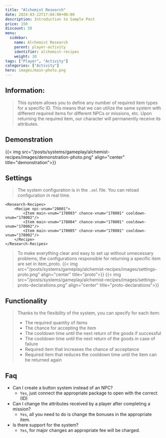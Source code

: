 ```yaml
---
title: "Alchemist Research"
date: 2024-03-22T17:04:00+06:00
description: Introduction to Sample Post
price: 150
discount: 50
menu:
  sidebar:
    name: Alchemist Research
    parent: player-activity
    identifier: alchemist-recipes
    weight: 10
tags: ["Player", "Activity"]
categories: ["Activity"]
hero: images/main-photo.png
---
```



## Information:
> This system allows you to define any number of required item types for a specific ID. This means that we can utilize the same system with different required items for different NPCs or missions, etc.
> Upon returning the required item, our character will permanently receive its attributes.
## Demonstration
{{< img src="/posts/systems/gameplay/alchemist-recipes/images/demonstration-photo.png" align="center" title="demonstration">}}

## Settings
> The system configuration is in the `.xml` file. You can reload configuration in real time.

```
<Research-Recipes>
	<Recipe npc-vnum="20001">
		<Item main-vnum="178003" chance-vnum="178001" cooldown-vnum="178002"/>
		<Item main-vnum="178004" chance-vnum="178001" cooldown-vnum="178002"/>
		<Item main-vnum="178005" chance-vnum="178001" cooldown-vnum="178002"/>
	</Recipe>
</Research-Recipes>
```

> To make everything clear and easy to set up without unnecessary problems, the configurations responsible for returning a specific item are set in item_proto.
{{< img src="/posts/systems/gameplay/alchemist-recipes/images/settings-proto.png" align="center" title="proto">}}
{{< img src="/posts/systems/gameplay/alchemist-recipes/images/settings-proto-declarations.png" align="center" title="proto-declarations">}}

## Functionality
> Thanks to the flexibility of the system, you can specify for each item:
>- The required quantity of items
>- The chance for accepting the item
>- The cooldown time until the next return of the goods if successful
>- The cooldown time until the next return of the goods in case of failure
>- Required item that increases the chance of acceptance
>- Required item that reduces the cooldown time until the item can be returned again

## Faq
* Can I create a button system instead of an NPC?
	* `Yes`, just connect the appropriate package to open with the correct (ID)
* Can I change the attributes received by a player after completing a mission?
	* `Yes`, all you need to do is change the bonuses in the appropriate item.
* Is there support for the system?
	* `Yes`, for major changes an appropriate fee will be charged.
